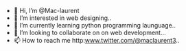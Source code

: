 - 👋 Hi, I’m @Mac-laurent
- 👀 I’m interested in web designing..
- 🌱 I’m currently learning python programming launguage..
- 💞️ I’m looking to collaborate on on web development...
- 📫 How to reach me http:www.twitter.com/@maclaurent3..

<!---
Mac-laurent/Mac-laurent is a ✨ special ✨ repository because its `README.md` (this file) appears on your GitHub profile.
You can click the Preview link to take a look at your changes.
--->
